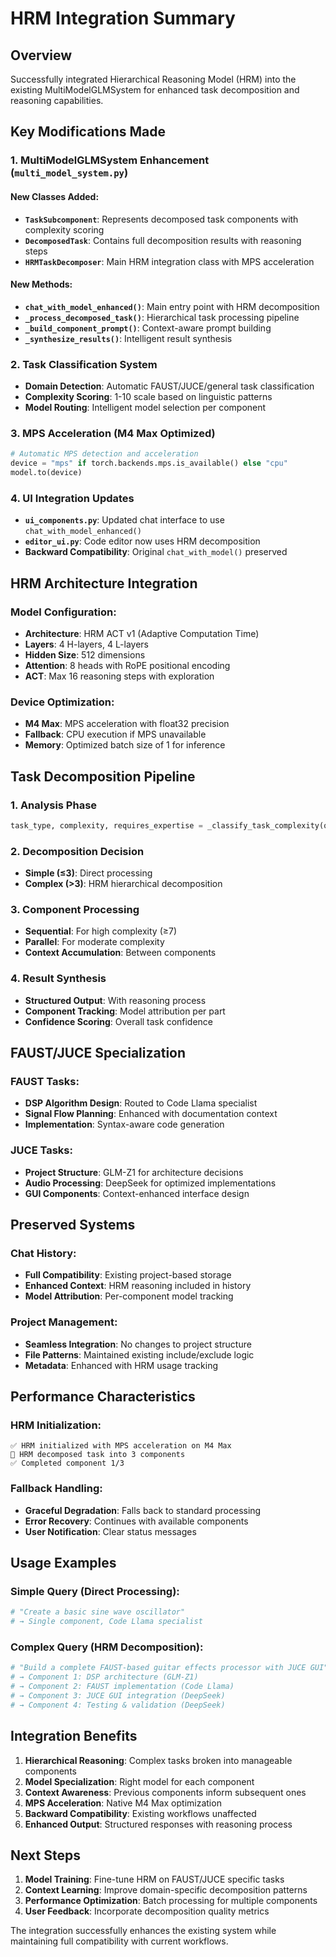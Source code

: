 # HRM Integration Summary


## Overview
Successfully integrated Hierarchical Reasoning Model (HRM) into the existing MultiModelGLMSystem for enhanced task decomposition and reasoning capabilities.

## Key Modifications Made

### 1. MultiModelGLMSystem Enhancement (`multi_model_system.py`)

#### New Classes Added:
- **`TaskSubcomponent`**: Represents decomposed task components with complexity scoring
- **`DecomposedTask`**: Contains full decomposition results with reasoning steps
- **`HRMTaskDecomposer`**: Main HRM integration class with MPS acceleration

#### New Methods:
- **`chat_with_model_enhanced()`**: Main entry point with HRM decomposition
- **`_process_decomposed_task()`**: Hierarchical task processing pipeline
- **`_build_component_prompt()`**: Context-aware prompt building
- **`_synthesize_results()`**: Intelligent result synthesis

### 2. Task Classification System
- **Domain Detection**: Automatic FAUST/JUCE/general task classification
- **Complexity Scoring**: 1-10 scale based on linguistic patterns
- **Model Routing**: Intelligent model selection per component

### 3. MPS Acceleration (M4 Max Optimized)
```python
# Automatic MPS detection and acceleration
device = "mps" if torch.backends.mps.is_available() else "cpu"
model.to(device)
```

### 4. UI Integration Updates
- **`ui_components.py`**: Updated chat interface to use `chat_with_model_enhanced()`
- **`editor_ui.py`**: Code editor now uses HRM decomposition
- **Backward Compatibility**: Original `chat_with_model()` preserved

## HRM Architecture Integration

### Model Configuration:
- **Architecture**: HRM ACT v1 (Adaptive Computation Time)
- **Layers**: 4 H-layers, 4 L-layers  
- **Hidden Size**: 512 dimensions
- **Attention**: 8 heads with RoPE positional encoding
- **ACT**: Max 16 reasoning steps with exploration

### Device Optimization:
- **M4 Max**: MPS acceleration with float32 precision
- **Fallback**: CPU execution if MPS unavailable
- **Memory**: Optimized batch size of 1 for inference

## Task Decomposition Pipeline

### 1. Analysis Phase
```python
task_type, complexity, requires_expertise = _classify_task_complexity(query)
```

### 2. Decomposition Decision
- **Simple (≤3)**: Direct processing
- **Complex (>3)**: HRM hierarchical decomposition

### 3. Component Processing
- **Sequential**: For high complexity (≥7)
- **Parallel**: For moderate complexity
- **Context Accumulation**: Between components

### 4. Result Synthesis
- **Structured Output**: With reasoning process
- **Component Tracking**: Model attribution per part
- **Confidence Scoring**: Overall task confidence

## FAUST/JUCE Specialization

### FAUST Tasks:
- **DSP Algorithm Design**: Routed to Code Llama specialist
- **Signal Flow Planning**: Enhanced with documentation context
- **Implementation**: Syntax-aware code generation

### JUCE Tasks:
- **Project Structure**: GLM-Z1 for architecture decisions
- **Audio Processing**: DeepSeek for optimized implementations
- **GUI Components**: Context-enhanced interface design

## Preserved Systems

### Chat History:
- **Full Compatibility**: Existing project-based storage
- **Enhanced Context**: HRM reasoning included in history
- **Model Attribution**: Per-component model tracking

### Project Management:
- **Seamless Integration**: No changes to project structure
- **File Patterns**: Maintained existing include/exclude logic
- **Metadata**: Enhanced with HRM usage tracking

## Performance Characteristics

### HRM Initialization:
```
✅ HRM initialized with MPS acceleration on M4 Max
🧠 HRM decomposed task into 3 components  
✅ Completed component 1/3
```

### Fallback Handling:
- **Graceful Degradation**: Falls back to standard processing
- **Error Recovery**: Continues with available components
- **User Notification**: Clear status messages

## Usage Examples

### Simple Query (Direct Processing):
```python
# "Create a basic sine wave oscillator"
# → Single component, Code Llama specialist
```

### Complex Query (HRM Decomposition):
```python
# "Build a complete FAUST-based guitar effects processor with JUCE GUI"
# → Component 1: DSP architecture (GLM-Z1)
# → Component 2: FAUST implementation (Code Llama) 
# → Component 3: JUCE GUI integration (DeepSeek)
# → Component 4: Testing & validation (DeepSeek)
```

## Integration Benefits

1. **Hierarchical Reasoning**: Complex tasks broken into manageable components
2. **Model Specialization**: Right model for each component
3. **Context Awareness**: Previous components inform subsequent ones
4. **MPS Acceleration**: Native M4 Max optimization
5. **Backward Compatibility**: Existing workflows unaffected
6. **Enhanced Output**: Structured responses with reasoning process

## Next Steps

1. **Model Training**: Fine-tune HRM on FAUST/JUCE specific tasks
2. **Context Learning**: Improve domain-specific decomposition patterns
3. **Performance Optimization**: Batch processing for multiple components
4. **User Feedback**: Incorporate decomposition quality metrics

The integration successfully enhances the existing system while maintaining full compatibility with current workflows.